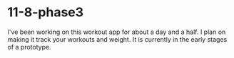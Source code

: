 # 11-8-phase3
I've been working on this workout app for about a day and a half. I plan on making it track your workouts and weight. It is currently in the early stages of a prototype.
